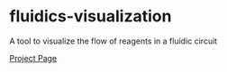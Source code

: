 # fluidics-visualization
A tool to visualize the flow of reagents in a fluidic circuit

[Project Page](https://twpride.github.io/projects/fluidviz)
